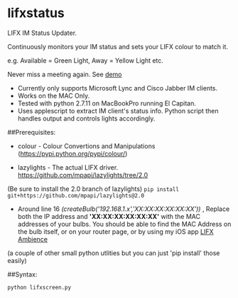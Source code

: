 # lifxstatus
LIFX IM Status Updater.

Continuously monitors your IM status and sets your LIFX colour to match it. 

e.g. Available = Green Light, Away = Yellow Light etc.

Never miss a meeting again. See [demo](https://youtu.be/FoNCXtaVobA)


- Currently only supports Microsoft Lync and Cisco Jabber IM clients.
- Works on the MAC Only. 
- Tested with python 2.7.11 on MacBookPro running El Capitan.
- Uses applescript to extract IM client's status info. Python script then handles output and controls lights accordingly.


##Prerequisites:

* colour - Colour Convertions and Manipulations  (https://pypi.python.org/pypi/colour/)

* lazylights - The actual LIFX driver.  https://github.com/mpapi/lazylights/tree/2.0

(Be sure to install the 2.0 branch of lazylights)
```pip install git+https://github.com/mpapi/lazylights@2.0```

* Around line 16 *(createBulb('192.168.1.x','XX:XX:XX:XX:XX:XX'))* , Replace both the IP address and **'XX:XX:XX:XX:XX:XX'** with the MAC addresses of your bulbs. You should be able to find the MAC Address on the bulb itself, or on your router page, or by using my iOS app [LIFX Ambience](http://lifx.technicallycorrectman.com/)

(a couple of other small python utlities but you can just 'pip install' those easily)

##Syntax:

```
python lifxscreen.py
```
